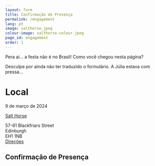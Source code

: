 ```yaml
---
layout: form
title: Confirmação de Presença
permalink: /engagement
lang: pt
image: salthorse.jpeg
colour-image: salthorse-colour.jpeg
page_id: engagement
order: 1
---
```


Pera aí... a festa não é no Brasil! Como você chegou nesta página?

Desculpe por ainda não ter traduzido o formulário. A Júlia estava com pressa...

# Local

9 de março de 2024

[Salt Horse](https://www.salthorse.beer/) 

57-61 Blackfriars Street \
Edinburgh \
EH1 1NB \
[<i class="fa fa-map-pin" aria-hidden="true"></i> Direções](https://www.google.com/maps/dir//Salt+Horse+Beer+Shop,+Bar+%26+Kitchen,+57-61+Blackfriars+St,+Edinburgh+EH1+1NB/@55.9493152,-3.1880564,17z/data=!4m9!4m8!1m0!1m5!1m1!1s0x4887c785e893199d:0x1bb836801686042f!2m2!1d-3.1855143!2d55.9493106!3e0?entry=ttu)


## Confirmação de Presença